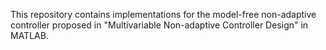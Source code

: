 This repository contains implementations for the model-free non-adaptive controller proposed in "Multivariable Non-adaptive Controller Design" in MATLAB.
